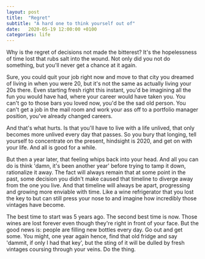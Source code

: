 ```yaml
---
layout: post
title:  "Regret"
subtitle: "A hard one to think yourself out of"
date:   2020-05-19 12:00:00 +0100
categories: life
---
```


Why is the regret of decisions not made the bitterest? It's the hopelessness of time lost that rubs salt into the wound. Not only did you not do something, but you'll never get a chance at it again.

Sure, you could quit your job right now and move to that city you dreamed of living in when you were 20, but it's not the same as actually living your 20s there. Even starting fresh right this instant, you'd be imagining all the fun you would have had, where your career would have taken you. You can't go to those bars you loved now, you'd be the sad old person. You can't get a job in the mail room and work your ass off to a portfolio manager position, you've already changed careers.

And that's what hurts. Is that you'll have to live with a life unlived, that only becomes more unlived every day that passes. So you bury that longing, tell yourself to concentrate on the present, hindsight is 2020, and get on with your life. And all is good for a while.

But then a year later, that feeling whips back into your head. And all you can do is think 'damn, it's been another year' before trying to tamp it down, rationalize it away. The fact will always remain that at some point in the past, some decision you didn't make caused that timeline to diverge away from the one you live. And that timeline will always be apart, progressing and growing more enviable with time. Like a wine refrigerator that you lost the key to but can still press your nose to and imagine how incredibly those vintages have become.

The best time to start was 5 years ago. The second best time is now. Those wines are lost forever even though they're right in front of your face. But the good news is: people are filling new bottles every day. Go out and get some. You might, one year again hence, find that old fridge and say 'dammit, if only I had that key', but the sting of it will be dulled by fresh vintages coursing through your veins. Do the thing.
